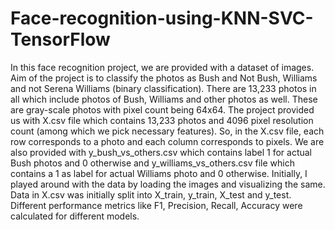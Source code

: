 # Face-recognition-using-KNN-SVC-TensorFlow
In this face recognition project, we are provided with a dataset of images. Aim of the project is to classify the photos as Bush and Not Bush, Williams and not Serena Williams (binary classification). There are 13,233 photos in all which include photos of Bush, Williams and other photos as well. These are gray-scale photos with pixel count being 64x64. The project provided us with X.csv file which contains 13,233 photos and 4096 pixel resolution count (among which we pick necessary features). So, in the X.csv file, each row corresponds to a photo and each column corresponds to pixels. We are also provided with y_bush_vs_others.csv which contains label 1 for actual Bush photos and 0 otherwise and y_williams_vs_others.csv file which contains a 1 as label for actual Williams photo and 0 otherwise. Initially, I played around with the data by loading the images and visualizing the same. Data in X.csv was initially split into X_train, y_train, X_test and y_test. Different performance metrics like F1, Precision, Recall, Accuracy were calculated for different models.
